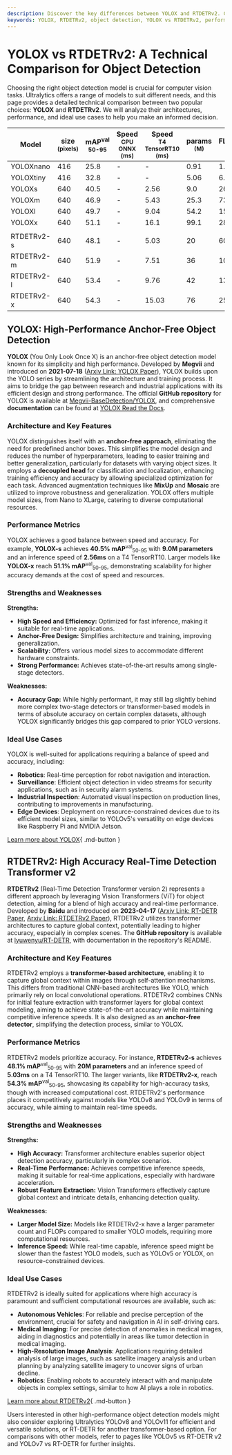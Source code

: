 ```yaml
---
description: Discover the key differences between YOLOX and RTDETRv2. Compare performance, architecture, and use cases for optimal object detection model selection.
keywords: YOLOX, RTDETRv2, object detection, YOLOX vs RTDETRv2, performance comparison, Ultralytics, machine learning, computer vision, object detection models
---
```


# YOLOX vs RTDETRv2: A Technical Comparison for Object Detection

Choosing the right object detection model is crucial for computer vision tasks. Ultralytics offers a range of models to suit different needs, and this page provides a detailed technical comparison between two popular choices: **YOLOX** and **RTDETRv2**. We will analyze their architectures, performance, and ideal use cases to help you make an informed decision.

<script async src="https://cdn.jsdelivr.net/npm/chart.js"></script>
<script defer src="../../javascript/benchmark.js"></script>

<canvas id="modelComparisonChart" width="1024" height="400" active-models='["YOLOX", "RTDETRv2"]'></canvas>

| Model      | size<br><sup>(pixels) | mAP<sup>val<br>50-95 | Speed<br><sup>CPU ONNX<br>(ms) | Speed<br><sup>T4 TensorRT10<br>(ms) | params<br><sup>(M) | FLOPs<br><sup>(B) |
| ---------- | --------------------- | -------------------- | ------------------------------ | ----------------------------------- | ------------------ | ----------------- |
| YOLOXnano  | 416                   | 25.8                 | -                              | -                                   | 0.91               | 1.08              |
| YOLOXtiny  | 416                   | 32.8                 | -                              | -                                   | 5.06               | 6.45              |
| YOLOXs     | 640                   | 40.5                 | -                              | 2.56                                | 9.0                | 26.8              |
| YOLOXm     | 640                   | 46.9                 | -                              | 5.43                                | 25.3               | 73.8              |
| YOLOXl     | 640                   | 49.7                 | -                              | 9.04                                | 54.2               | 155.6             |
| YOLOXx     | 640                   | 51.1                 | -                              | 16.1                                | 99.1               | 281.9             |
|            |                       |                      |                                |                                     |                    |                   |
| RTDETRv2-s | 640                   | 48.1                 | -                              | 5.03                                | 20                 | 60                |
| RTDETRv2-m | 640                   | 51.9                 | -                              | 7.51                                | 36                 | 100               |
| RTDETRv2-l | 640                   | 53.4                 | -                              | 9.76                                | 42                 | 136               |
| RTDETRv2-x | 640                   | 54.3                 | -                              | 15.03                               | 76                 | 259               |

## YOLOX: High-Performance Anchor-Free Object Detection

**YOLOX** (You Only Look Once X) is an anchor-free object detection model known for its simplicity and high performance. Developed by **Megvii** and introduced on **2021-07-18** ([Arxiv Link: YOLOX Paper](https://arxiv.org/abs/2107.08430)), YOLOX builds upon the YOLO series by streamlining the architecture and training process. It aims to bridge the gap between research and industrial applications with its efficient design and strong performance. The official **GitHub repository** for YOLOX is available at [Megvii-BaseDetection/YOLOX](https://github.com/Megvii-BaseDetection/YOLOX), and comprehensive **documentation** can be found at [YOLOX Read the Docs](https://yolox.readthedocs.io/en/latest/).

### Architecture and Key Features

YOLOX distinguishes itself with an **anchor-free approach**, eliminating the need for predefined anchor boxes. This simplifies the model design and reduces the number of hyperparameters, leading to easier training and better generalization, particularly for datasets with varying object sizes. It employs a **decoupled head** for classification and localization, enhancing training efficiency and accuracy by allowing specialized optimization for each task. Advanced augmentation techniques like **MixUp** and **Mosaic** are utilized to improve robustness and generalization. YOLOX offers multiple model sizes, from Nano to XLarge, catering to diverse computational resources.

### Performance Metrics

YOLOX achieves a good balance between speed and accuracy. For example, **YOLOX-s** achieves **40.5% mAP**<sup>val</sup><sub>50-95</sub> with **9.0M parameters** and an inference speed of **2.56ms** on a T4 TensorRT10. Larger models like **YOLOX-x** reach **51.1% mAP**<sup>val</sup><sub>50-95</sub>, demonstrating scalability for higher accuracy demands at the cost of speed and resources.

### Strengths and Weaknesses

**Strengths:**

- **High Speed and Efficiency:** Optimized for fast inference, making it suitable for real-time applications.
- **Anchor-Free Design:** Simplifies architecture and training, improving generalization.
- **Scalability:** Offers various model sizes to accommodate different hardware constraints.
- **Strong Performance:** Achieves state-of-the-art results among single-stage detectors.

**Weaknesses:**

- **Accuracy Gap:** While highly performant, it may still lag slightly behind more complex two-stage detectors or transformer-based models in terms of absolute accuracy on certain complex datasets, although YOLOX significantly bridges this gap compared to prior YOLO versions.

### Ideal Use Cases

YOLOX is well-suited for applications requiring a balance of speed and accuracy, including:

- **Robotics**: Real-time perception for robot navigation and interaction.
- **Surveillance**: Efficient object detection in video streams for security applications, such as in security alarm systems.
- **Industrial Inspection**: Automated visual inspection on production lines, contributing to improvements in manufacturing.
- **Edge Devices**: Deployment on resource-constrained devices due to its efficient model sizes, similar to YOLOv5's versatility on edge devices like Raspberry Pi and NVIDIA Jetson.

[Learn more about YOLOX](https://yolox.readthedocs.io/en/latest/){ .md-button }

## RTDETRv2: High Accuracy Real-Time Detection Transformer v2

**RTDETRv2** (Real-Time Detection Transformer version 2) represents a different approach by leveraging Vision Transformers (ViT) for object detection, aiming for a blend of high accuracy and real-time performance. Developed by **Baidu** and introduced on **2023-04-17** ([Arxiv Link: RT-DETR Paper](https://arxiv.org/abs/2304.08069), [Arxiv Link: RTDETRv2 Paper](https://arxiv.org/abs/2407.17140)), RTDETRv2 utilizes transformer architectures to capture global context, potentially leading to higher accuracy, especially in complex scenes. The **GitHub repository** is available at [lyuwenyu/RT-DETR](https://github.com/lyuwenyu/RT-DETR/tree/main/rtdetrv2_pytorch), with documentation in the repository's README.

### Architecture and Key Features

RTDETRv2 employs a **transformer-based architecture**, enabling it to capture global context within images through self-attention mechanisms. This differs from traditional CNN-based architectures like YOLO, which primarily rely on local convolutional operations. RTDETRv2 combines CNNs for initial feature extraction with transformer layers for global context modeling, aiming to achieve state-of-the-art accuracy while maintaining competitive inference speeds. It is also designed as an **anchor-free detector**, simplifying the detection process, similar to YOLOX.

### Performance Metrics

RTDETRv2 models prioritize accuracy. For instance, **RTDETRv2-s** achieves **48.1% mAP**<sup>val</sup><sub>50-95</sub> with **20M parameters** and an inference speed of **5.03ms** on a T4 TensorRT10. The larger variants, like **RTDETRv2-x**, reach **54.3% mAP**<sup>val</sup><sub>50-95</sub>, showcasing its capability for high-accuracy tasks, though with increased computational cost. RTDETRv2's performance places it competitively against models like YOLOv8 and YOLOv9 in terms of accuracy, while aiming to maintain real-time speeds.

### Strengths and Weaknesses

**Strengths:**

- **High Accuracy:** Transformer architecture enables superior object detection accuracy, particularly in complex scenarios.
- **Real-Time Performance:** Achieves competitive inference speeds, making it suitable for real-time applications, especially with hardware acceleration.
- **Robust Feature Extraction:** Vision Transformers effectively capture global context and intricate details, enhancing detection quality.

**Weaknesses:**

- **Larger Model Size:** Models like RTDETRv2-x have a larger parameter count and FLOPs compared to smaller YOLO models, requiring more computational resources.
- **Inference Speed:** While real-time capable, inference speed might be slower than the fastest YOLO models, such as YOLOv5 or YOLOX, on resource-constrained devices.

### Ideal Use Cases

RTDETRv2 is ideally suited for applications where high accuracy is paramount and sufficient computational resources are available, such as:

- **Autonomous Vehicles**: For reliable and precise perception of the environment, crucial for safety and navigation in AI in self-driving cars.
- **Medical Imaging**: For precise detection of anomalies in medical images, aiding in diagnostics and potentially in areas like tumor detection in medical imaging.
- **High-Resolution Image Analysis**: Applications requiring detailed analysis of large images, such as satellite imagery analysis and urban planning by analyzing satellite imagery to uncover signs of urban decline.
- **Robotics**: Enabling robots to accurately interact with and manipulate objects in complex settings, similar to how AI plays a role in robotics.

[Learn more about RTDETRv2](https://github.com/lyuwenyu/RT-DETR/tree/main/rtdetrv2_pytorch#readme){ .md-button }

Users interested in other high-performance object detection models might also consider exploring Ultralytics YOLOv8 and YOLOv11 for efficient and versatile solutions, or RT-DETR for another transformer-based option. For comparisons with other models, refer to pages like YOLOv5 vs RT-DETR v2 and YOLOv7 vs RT-DETR for further insights.
